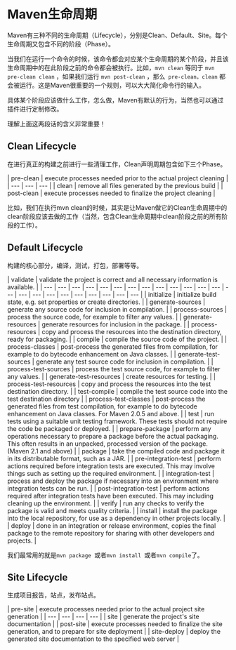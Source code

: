 # Maven生命周期

Maven有三种不同的生命周期（Lifecycle），分别是Clean、Default、Site。每个生命周期又包含不同的阶段（Phase）。

当我们在运行一个命令的时候，该命令都会对应某个生命周期的某个阶段，并且该生命周期中的在此阶段之前的命令都会被执行。比如，`mvn clean` 等同于 `mvn pre-clean clean` ，如果我们运行 `mvn post-clean` ，那么` pre-clean，clean` 都会被运行。这是Maven很重要的一个规则，可以大大简化命令行的输入。

具体某个阶段应该做什么工作，怎么做，Maven有默认的行为，当然也可以通过插件进行定制修改。

理解上面这两段话的含义非常重要！

## **Clean Lifecycle** 

在进行真正的构建之前进行一些清理工作，Clean声明周期包含如下三个Phase。

| pre-clean | execute processes needed prior to the actual project cleaning |
| --- | --- | --- |
| clean | remove all files generated by the previous build |
| post-clean | execute processes needed to finalize the project cleaning |

比如，我们在执行mvn clean的时候，其实是让Maven做它的Clean生命周期中的clean阶段应该去做的工作（当然，包含Clean生命周期中clean阶段之前的所有阶段的工作）。

## **Default Lifecycle**

构建的核心部分，编译，测试，打包，部署等等。

| validate | validate the project is correct and all necessary information is available. |
| --- | --- | --- | --- | --- | --- | --- | --- | --- | --- | --- | --- | --- | --- | --- | --- | --- | --- | --- | --- | --- | --- | --- |
| initialize | initialize build state, e.g. set properties or create directories. |
| generate-sources | generate any source code for inclusion in compilation. |
| process-sources | process the source code, for example to filter any values. |
| generate-resources | generate resources for inclusion in the package. |
| process-resources | copy and process the resources into the destination directory, ready for packaging. |
| compile | compile the source code of the project. |
| process-classes | post-process the generated files from compilation, for example to do bytecode enhancement on Java classes. |
| generate-test-sources | generate any test source code for inclusion in compilation. |
| process-test-sources | process the test source code, for example to filter any values. |
| generate-test-resources | create resources for testing. |
| process-test-resources | copy and process the resources into the test destination directory. |
| test-compile | compile the test source code into the test destination directory |
| process-test-classes | post-process the generated files from test compilation, for example to do bytecode enhancement on Java classes. For Maven 2.0.5 and above. |
| test | run tests using a suitable unit testing framework. These tests should not require the code be packaged or deployed. |
| prepare-package | perform any operations necessary to prepare a package before the actual packaging. This often results in an unpacked, processed version of the package. \(Maven 2.1 and above\) |
| package | take the compiled code and package it in its distributable format, such as a JAR. |
| pre-integration-test | perform actions required before integration tests are executed. This may involve things such as setting up the required environment. |
| integration-test | process and deploy the package if necessary into an environment where integration tests can be run. |
| post-integration-test | perform actions required after integration tests have been executed. This may including cleaning up the environment. |
| verify | run any checks to verify the package is valid and meets quality criteria. |
| install | install the package into the local repository, for use as a dependency in other projects locally. |
| deploy | done in an integration or release environment, copies the final package to the remote repository for sharing with other developers and projects. |

我们最常用的就是`mvn package `或者`mvn install `或者`mvn compile`了。

## **Site Lifecycle**

生成项目报告，站点，发布站点。

| pre-site | execute processes needed prior to the actual project site generation |
| --- | --- | --- | --- |
| site | generate the project's site documentation |
| post-site | execute processes needed to finalize the site generation, and to prepare for site deployment |
| site-deploy | deploy the generated site documentation to the specified web server |



